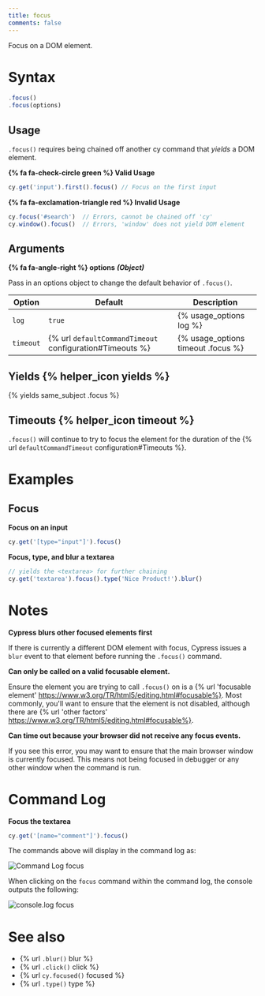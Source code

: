 ```yaml
---
title: focus
comments: false
---
```


Focus on a DOM element.

# Syntax

```javascript
.focus()
.focus(options)
```

## Usage

`.focus()` requires being chained off another cy command that *yields* a DOM element.

**{% fa fa-check-circle green %} Valid Usage**

```javascript
cy.get('input').first().focus() // Focus on the first input
```

**{% fa fa-exclamation-triangle red %} Invalid Usage**

```javascript
cy.focus('#search')  // Errors, cannot be chained off 'cy'
cy.window().focus()  // Errors, 'window' does not yield DOM element
```

## Arguments

**{% fa fa-angle-right %} options**  ***(Object)***

Pass in an options object to change the default behavior of `.focus()`.

Option | Default | Description
--- | --- | ---
`log` | `true` | {% usage_options log %}
`timeout` | {% url `defaultCommandTimeout` configuration#Timeouts %} | {% usage_options timeout .focus %}

## Yields {% helper_icon yields %}

{% yields same_subject .focus %}

## Timeouts {% helper_icon timeout %}

`.focus()` will continue to try to focus the element for the duration of the {% url `defaultCommandTimeout` configuration#Timeouts %}.

# Examples

## Focus

**Focus on an input**

```javascript
cy.get('[type="input"]').focus()
```

**Focus, type, and blur a textarea**

```javascript
// yields the <textarea> for further chaining
cy.get('textarea').focus().type('Nice Product!').blur()
```

# Notes

**Cypress blurs other focused elements first**

If there is currently a different DOM element with focus, Cypress issues a `blur` event to that element before running the `.focus()` command.

**Can only be called on a valid focusable element.**

Ensure the element you are trying to call `.focus()` on is a {% url 'focusable element' https://www.w3.org/TR/html5/editing.html#focusable%}. Most commonly, you'll want to ensure that the element is not disabled, although there are {% url 'other factors' https://www.w3.org/TR/html5/editing.html#focusable%}.

**Can time out because your browser did not receive any focus events.**

If you see this error, you may want to ensure that the main browser window is currently focused. This means not being focused in debugger or any other window when the command is run.

# Command Log

**Focus the textarea**

```javascript
cy.get('[name="comment"]').focus()
```

The commands above will display in the command log as:

![Command Log focus](/img/api/focus/get-input-then-focus.png)

When clicking on the `focus` command within the command log, the console outputs the following:

![console.log focus](/img/api/focus/console-log-textarea-that-was-focused-on.png)

# See also

- {% url `.blur()` blur %}
- {% url `.click()` click %}
- {% url `cy.focused()` focused %}
- {% url `.type()` type %}
